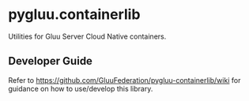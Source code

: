 # pygluu.containerlib

Utilities for Gluu Server Cloud Native containers.

## Developer Guide

Refer to https://github.com/GluuFederation/pygluu-containerlib/wiki for guidance on how to use/develop this library.
